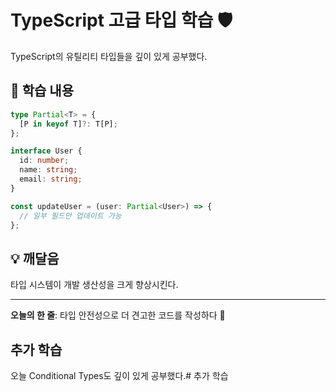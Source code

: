 # TypeScript 고급 타입 학습 🛡️

TypeScript의 유틸리티 타입들을 깊이 있게 공부했다.

## 📝 학습 내용

```typescript
type Partial<T> = {
  [P in keyof T]?: T[P];
};

interface User {
  id: number;
  name: string;
  email: string;
}

const updateUser = (user: Partial<User>) => {
  // 일부 필드만 업데이트 가능
};
```

## 💡 깨달음

타입 시스템이 개발 생산성을 크게 향상시킨다.

---

**오늘의 한 줄**: 타입 안전성으로 더 견고한 코드를 작성하다 💪

## 추가 학습

오늘 Conditional Types도 깊이 있게 공부했다.# 추가 학습

